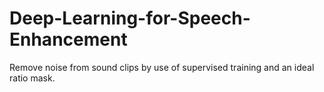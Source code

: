 # Deep-Learning-for-Speech-Enhancement
Remove noise from sound clips by use of supervised training and an ideal ratio mask.
